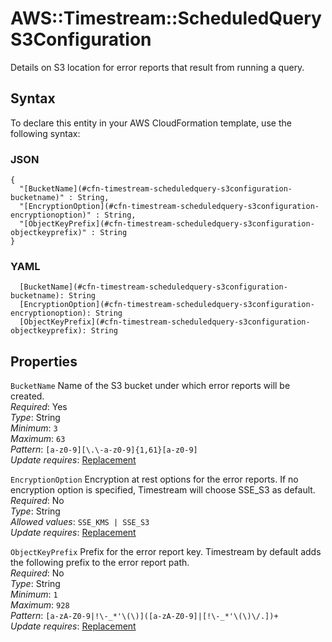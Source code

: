 # AWS::Timestream::ScheduledQuery S3Configuration<a name="aws-properties-timestream-scheduledquery-s3configuration"></a>

Details on S3 location for error reports that result from running a query\.

## Syntax<a name="aws-properties-timestream-scheduledquery-s3configuration-syntax"></a>

To declare this entity in your AWS CloudFormation template, use the following syntax:

### JSON<a name="aws-properties-timestream-scheduledquery-s3configuration-syntax.json"></a>

```
{
  "[BucketName](#cfn-timestream-scheduledquery-s3configuration-bucketname)" : String,
  "[EncryptionOption](#cfn-timestream-scheduledquery-s3configuration-encryptionoption)" : String,
  "[ObjectKeyPrefix](#cfn-timestream-scheduledquery-s3configuration-objectkeyprefix)" : String
}
```

### YAML<a name="aws-properties-timestream-scheduledquery-s3configuration-syntax.yaml"></a>

```
  [BucketName](#cfn-timestream-scheduledquery-s3configuration-bucketname): String
  [EncryptionOption](#cfn-timestream-scheduledquery-s3configuration-encryptionoption): String
  [ObjectKeyPrefix](#cfn-timestream-scheduledquery-s3configuration-objectkeyprefix): String
```

## Properties<a name="aws-properties-timestream-scheduledquery-s3configuration-properties"></a>

`BucketName` <a name="cfn-timestream-scheduledquery-s3configuration-bucketname"></a>
Name of the S3 bucket under which error reports will be created\.  
_Required_: Yes  
_Type_: String  
_Minimum_: `3`  
_Maximum_: `63`  
_Pattern_: `[a-z0-9][\.\-a-z0-9]{1,61}[a-z0-9]`  
_Update requires_: [Replacement](https://docs.aws.amazon.com/AWSCloudFormation/latest/UserGuide/using-cfn-updating-stacks-update-behaviors.html#update-replacement)

`EncryptionOption` <a name="cfn-timestream-scheduledquery-s3configuration-encryptionoption"></a>
Encryption at rest options for the error reports\. If no encryption option is specified, Timestream will choose SSE_S3 as default\.  
_Required_: No  
_Type_: String  
_Allowed values_: `SSE_KMS | SSE_S3`  
_Update requires_: [Replacement](https://docs.aws.amazon.com/AWSCloudFormation/latest/UserGuide/using-cfn-updating-stacks-update-behaviors.html#update-replacement)

`ObjectKeyPrefix` <a name="cfn-timestream-scheduledquery-s3configuration-objectkeyprefix"></a>
Prefix for the error report key\. Timestream by default adds the following prefix to the error report path\.  
_Required_: No  
_Type_: String  
_Minimum_: `1`  
_Maximum_: `928`  
_Pattern_: `[a-zA-Z0-9|!\-_*'\(\)]([a-zA-Z0-9]|[!\-_*'\(\)\/.])+`  
_Update requires_: [Replacement](https://docs.aws.amazon.com/AWSCloudFormation/latest/UserGuide/using-cfn-updating-stacks-update-behaviors.html#update-replacement)
